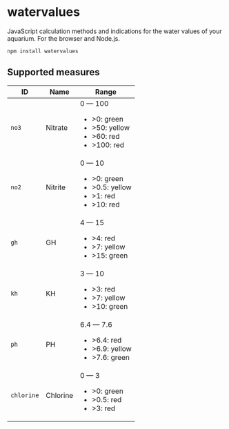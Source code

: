 # watervalues

JavaScript calculation methods and indications for the water values of your aquarium. For the browser and Node.js.

```
npm install watervalues
```

## Supported measures

<table><thead><th>ID</th><th>Name</th><th>Range</th></thead><tbody><tr><td><code>no3</code></td><td>Nitrate</td><td>0 — 100<ul><li>&gt;0: green</li><li>&gt;50: yellow</li><li>&gt;60: red</li><li>&gt;100: red</li></ul></td></tr><tr><td><code>no2</code></td><td>Nitrite</td><td>0 — 10<ul><li>&gt;0: green</li><li>&gt;0.5: yellow</li><li>&gt;1: red</li><li>&gt;10: red</li></ul></td></tr><tr><td><code>gh</code></td><td>GH</td><td>4 — 15<ul><li>&gt;4: red</li><li>&gt;7: yellow</li><li>&gt;15: green</li></ul></td></tr><tr><td><code>kh</code></td><td>KH</td><td>3 — 10<ul><li>&gt;3: red</li><li>&gt;7: yellow</li><li>&gt;10: green</li></ul></td></tr><tr><td><code>ph</code></td><td>PH</td><td>6.4 — 7.6<ul><li>&gt;6.4: red</li><li>&gt;6.9: yellow</li><li>&gt;7.6: green</li></ul></td></tr><tr><td><code>chlorine</code></td><td>Chlorine</td><td>0 — 3<ul><li>&gt;0: green</li><li>&gt;0.5: red</li><li>&gt;3: red</li></ul></td></tr></tbody></table>
